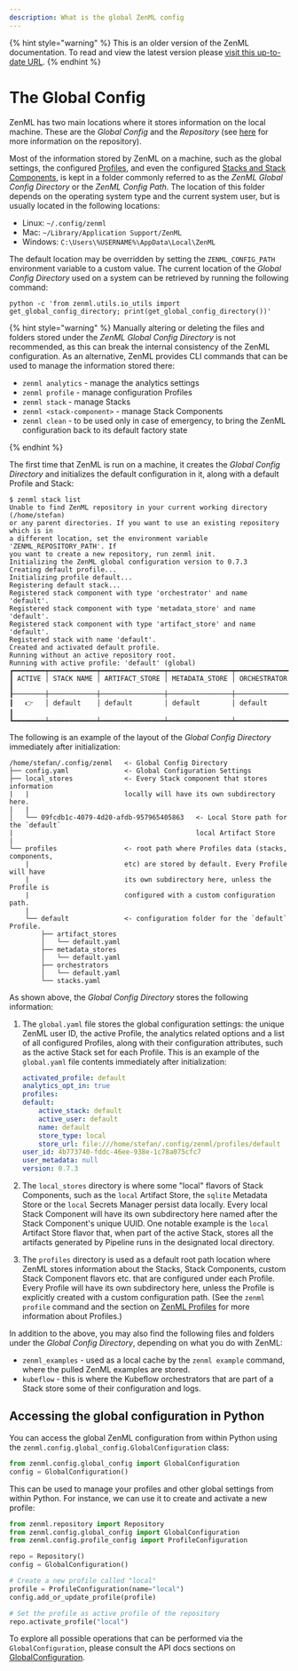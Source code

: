 ```yaml
---
description: What is the global ZenML config
---
```


{% hint style="warning" %}
This is an older version of the ZenML documentation. To read and view the latest version please [visit this up-to-date URL](https://docs.zenml.io).
{% endhint %}


# The Global Config

ZenML has two main locations where it stores information on the local machine.
These are the _Global Config_ and the _Repository_ (see 
[here](../developer-guide/stacks-profiles-repositories/repository.md)
for more information on the repository).

Most of the information stored by ZenML on a machine, such as the global
settings, the configured 
[Profiles](../developer-guide/stacks-profiles-repositories/profile.md),
and even the configured 
[Stacks and Stack Components](../developer-guide/stacks-profiles-repositories/stack.md), 
is kept in a folder commonly referred to as the _ZenML Global Config Directory_
or the _ZenML Config Path_. The location of this folder depends on the 
operating system type and the current system user, but is usually located in 
the following locations:

* Linux: `~/.config/zenml`
* Mac: `~/Library/Application Support/ZenML`
* Windows: `C:\Users\%USERNAME%\AppData\Local\ZenML`

The default location may be overridden by setting the `ZENML_CONFIG_PATH`
environment variable to a custom value. The current location of the _Global
Config Directory_ used on a system can be retrieved by running the following
command:

```shell
python -c 'from zenml.utils.io_utils import get_global_config_directory; print(get_global_config_directory())'
```

{% hint style="warning" %}
Manually altering or deleting the files and folders stored under the _ZenML Global
Config Directory_ is not recommended, as this can break the internal consistency
of the ZenML configuration. As an alternative, ZenML provides CLI commands that
can be used to manage the information stored there:

* `zenml analytics` - manage the analytics settings
* `zenml profile` - manage configuration Profiles
* `zenml stack` - manage Stacks
* `zenml <stack-component>` - manage Stack Components
* `zenml clean` - to be used only in case of emergency, to bring the ZenML
configuration back to its default factory state

{% endhint %}

The first time that ZenML is run on a machine, it creates the _Global Config
Directory_ and initializes the default configuration in it, along with a default
Profile and Stack:

```
$ zenml stack list
Unable to find ZenML repository in your current working directory (/home/stefan)
or any parent directories. If you want to use an existing repository which is in
a different location, set the environment variable 'ZENML_REPOSITORY_PATH'. If
you want to create a new repository, run zenml init.
Initializing the ZenML global configuration version to 0.7.3
Creating default profile...
Initializing profile default...
Registering default stack...
Registered stack component with type 'orchestrator' and name 'default'.
Registered stack component with type 'metadata_store' and name 'default'.
Registered stack component with type 'artifact_store' and name 'default'.
Registered stack with name 'default'.
Created and activated default profile.
Running without an active repository root.
Running with active profile: 'default' (global)
┏━━━━━━━━┯━━━━━━━━━━━━┯━━━━━━━━━━━━━━━━┯━━━━━━━━━━━━━━━━┯━━━━━━━━━━━━━━┓
┃ ACTIVE │ STACK NAME │ ARTIFACT_STORE │ METADATA_STORE │ ORCHESTRATOR ┃
┠────────┼────────────┼────────────────┼────────────────┼──────────────┨
┃   👉   │ default    │ default        │ default        │ default      ┃
┗━━━━━━━━┷━━━━━━━━━━━━┷━━━━━━━━━━━━━━━━┷━━━━━━━━━━━━━━━━┷━━━━━━━━━━━━━━┛
```

The following is an example of the layout of the _Global Config Directory_
immediately after initialization:

```
/home/stefan/.config/zenml   <- Global Config Directory
├── config.yaml              <- Global Configuration Settings
├── local_stores             <- Every Stack component that stores information
|   |                        locally will have its own subdirectory here.
|   |                        
│   └── 09fcdb1c-4079-4d20-afdb-957965405863   <- Local Store path for the `default`
|                                              local Artifact Store
|
└── profiles                 <- root path where Profiles data (stacks, components,
    |                        etc) are stored by default. Every Profile will have
    |                        its own subdirectory here, unless the Profile is
    |                        configured with a custom configuration path.
    |
    └── default              <- configuration folder for the `default` Profile.
        ├── artifact_stores
        │   └── default.yaml
        ├── metadata_stores
        │   └── default.yaml
        ├── orchestrators
        │   └── default.yaml
        └── stacks.yaml
```

As shown above, the _Global Config Directory_ stores the following
information:

1. The `global.yaml` file stores the global configuration settings: the unique
ZenML user ID, the active Profile, the analytics related options and a list of all configured Profiles, along with their configuration attributes, such as the
active Stack set for each Profile. This is an example of the `global.yaml` file
contents immediately after initialization:

    ```yaml
    activated_profile: default
    analytics_opt_in: true
    profiles:
    default:
        active_stack: default
        active_user: default
        name: default
        store_type: local
        store_url: file:///home/stefan/.config/zenml/profiles/default
    user_id: 4b773740-fddc-46ee-938e-1c78a075cfc7
    user_metadata: null
    version: 0.7.3
    ```

2. The `local_stores` directory is where some "local" flavors of Stack Components,
such as the `local` Artifact Store, the `sqlite` Metadata Store or the `local`
Secrets Manager persist data locally. Every local Stack Component will have its
own subdirectory here named after the Stack Component's unique UUID. One notable
example is the `local` Artifact Store flavor that, when part of the active Stack,
stores all the artifacts generated by Pipeline runs in the designated local
directory.

3. The `profiles` directory is used as a default root path location where ZenML
stores information about the Stacks, Stack Components, custom Stack Component
flavors etc. that are configured under each Profile. Every Profile will have its
own subdirectory here, unless the Profile is explicitly created with a custom
configuration path. (See the `zenml profile` command and the section on
[ZenML Profiles](../developer-guide/stacks-profiles-repositories/profile.md) for more information about
Profiles.)

In addition to the above, you may also find the following files and folders under
the _Global Config Directory_, depending on what you do with ZenML:

* `zenml_examples` - used as a local cache by the `zenml example` command, where
the pulled ZenML examples are stored.
* `kubeflow` - this is where the Kubeflow orchestrators that are part of a Stack
store some of their configuration and logs.

## Accessing the global configuration in Python

You can access the global ZenML configuration from within Python using the
`zenml.config.global_config.GlobalConfiguration` class:

```python
from zenml.config.global_config import GlobalConfiguration
config = GlobalConfiguration()
```

This can be used to manage your profiles and other global settings from within
Python. For instance, we can use it to create and activate a new profile:

```python
from zenml.repository import Repository
from zenml.config.global_config import GlobalConfiguration
from zenml.config.profile_config import ProfileConfiguration

repo = Repository()
config = GlobalConfiguration()

# Create a new profile called "local"
profile = ProfileConfiguration(name="local")
config.add_or_update_profile(profile)

# Set the profile as active profile of the repository
repo.activate_profile("local")
```

To explore all possible operations that can be performed via the 
`GlobalConfiguration`, please consult the API docs sections on 
[GlobalConfiguration](https://apidocs.zenml.io/latest/api_docs/config/#zenml.config.global_config.GlobalConfiguration).

